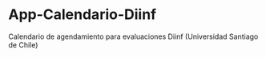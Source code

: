 # App-Calendario-Diinf
Calendario de agendamiento para evaluaciones Diinf (Universidad Santiago de Chile)
